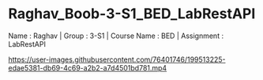 # Raghav_Boob-3-S1_BED_LabRestAPI
Name : Raghav | Group : 3-S1 | Course Name : BED | Assignment : LabRestAPI



https://user-images.githubusercontent.com/76401746/199513225-edae5381-db69-4c69-a2b2-a7d4501bd781.mp4

